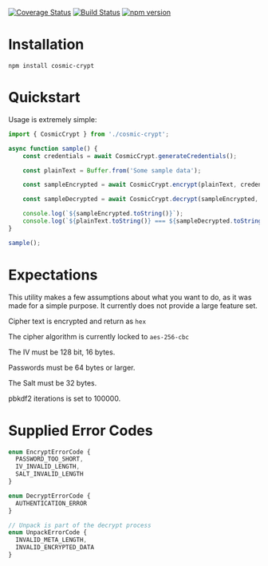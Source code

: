 [![Coverage Status](https://coveralls.io/repos/github/CDoughty08/cosmic-crypt/badge.svg?branch=master)](https://coveralls.io/github/CDoughty08/cosmic-crypt?branch=master)
[![Build Status](https://travis-ci.org/CDoughty08/cosmic-crypt.svg?branch=master)](https://travis-ci.org/CDoughty08/cosmic-crypt)
[![npm version](https://badge.fury.io/js/cosmic-crypt.svg)](https://badge.fury.io/js/cosmic-crypt)

Installation
============
```
npm install cosmic-crypt
```


Quickstart
==============

Usage is extremely simple:
```ts
import { CosmicCrypt } from './cosmic-crypt';

async function sample() {
    const credentials = await CosmicCrypt.generateCredentials();

    const plainText = Buffer.from('Some sample data');

    const sampleEncrypted = await CosmicCrypt.encrypt(plainText, credentials);

    const sampleDecrypted = await CosmicCrypt.decrypt(sampleEncrypted, credentials.password);

    console.log(`${sampleEncrypted.toString()}`);
    console.log(`${plainText.toString()} === ${sampleDecrypted.toString()}`);
}

sample();
```

Expectations
============
This utility makes a few assumptions about what you want to do, as it was made for a simple purpose. It currently does not provide a large feature set.

Cipher text is encrypted and return as `hex`

The cipher algorithm is currently locked to `aes-256-cbc`

The IV must be 128 bit, 16 bytes.

Passwords must be 64 bytes or larger.

The Salt must be 32 bytes.

pbkdf2 iterations is set to 100000.

Supplied Error Codes
====================
```ts
enum EncryptErrorCode {
  PASSWORD_TOO_SHORT,
  IV_INVALID_LENGTH,
  SALT_INVALID_LENGTH
}

enum DecryptErrorCode {
  AUTHENTICATION_ERROR
}

// Unpack is part of the decrypt process
enum UnpackErrorCode {
  INVALID_META_LENGTH,
  INVALID_ENCRYPTED_DATA
}
```